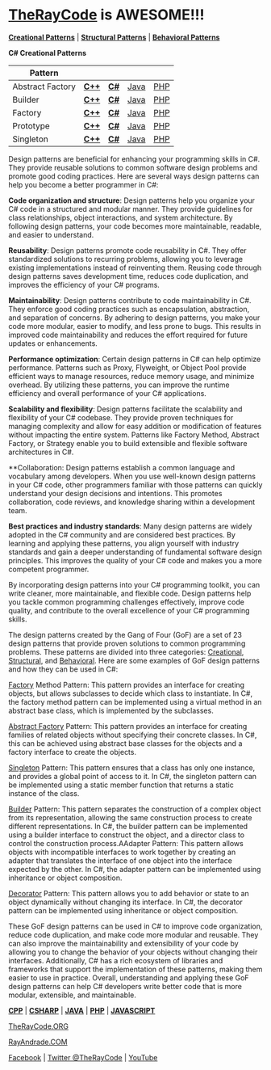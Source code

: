 # [TheRayCode](../../README.md) is AWESOME!!!

**[Creational Patterns](../README.md)** | **[Structural Patterns](../Structural/README.md)** | **[Behavioral Patterns](../Behavioral/README.md)**

**C# Creational Patterns**

|Pattern|   |   |   |   |
|---|---|---|---|---|
| Abstract Factory | [**C++**](../CPP/Creational/AbstractFactory/README.md) | [**C#**](../Csharp/Creational/AbstractFactory/README.md) | [Java](../Java/Creational/AbstractFactory/README.md) | [PHP](./PHP/Creational/AbstractFactory/README.md) |
| Builder| [**C++**](../CPP/Creational/Builder/README.md) | [**C#**](../Csharp/Creational/Builder/README.md) | [Java](../Java/Creational/Builder/README.md) | [PHP](../PHP/Creational/Builder/README.md) |
| Factory | [**C++**](../CPP/Creational/Factory/README.md) | [**C#**](../Csharp/Creational/Factory/README.md) | [Java](../Java/Creational/Factory/README.md) | [PHP](../PHP/Creational/Factory/README.md) |
| Prototype | [**C++**](.../CPP/Creational/Prototype/README.md) | [**C#**](../Csharp/Creational/Prototype/README.md) | [Java](../Java/Creational/Prototype/README.md) | [PHP](../PHP/Creational/Prototype/README.md) |
| Singleton | [**C++**](../CPP/Creational/Singleton/README.md) | [**C#**](../Csharp/Creational/Singleton/README.md) | [Java](../Java/Creational/Singleton/README.md) | [PHP](../PHP/Creational/Singleton/README.md) |

Design patterns are beneficial for enhancing your programming skills in C#. They provide reusable solutions to common software design problems and promote good coding practices. Here are several ways design patterns can help you become a better programmer in C#:

**Code organization and structure**: Design patterns help you organize your C# code in a structured and modular manner. They provide guidelines for class relationships, object interactions, and system architecture. By following design patterns, your code becomes more maintainable, readable, and easier to understand.

**Reusability**: Design patterns promote code reusability in C#. They offer standardized solutions to recurring problems, allowing you to leverage existing implementations instead of reinventing them. Reusing code through design patterns saves development time, reduces code duplication, and improves the efficiency of your C# programs.

**Maintainability**: Design patterns contribute to code maintainability in C#. They enforce good coding practices such as encapsulation, abstraction, and separation of concerns. By adhering to design patterns, you make your code more modular, easier to modify, and less prone to bugs. This results in improved code maintainability and reduces the effort required for future updates or enhancements.

**Performance optimization**: Certain design patterns in C# can help optimize performance. Patterns such as Proxy, Flyweight, or Object Pool provide efficient ways to manage resources, reduce memory usage, and minimize overhead. By utilizing these patterns, you can improve the runtime efficiency and overall performance of your C# applications.

**Scalability and flexibility**: Design patterns facilitate the scalability and flexibility of your C# codebase. They provide proven techniques for managing complexity and allow for easy addition or modification of features without impacting the entire system. Patterns like Factory Method, Abstract Factory, or Strategy enable you to build extensible and flexible software architectures in C#.

**Collaboration: Design patterns establish a common language and vocabulary among developers. When you use well-known design patterns in your C# code, other programmers familiar with those patterns can quickly understand your design decisions and intentions. This promotes collaboration, code reviews, and knowledge sharing within a development team.

**Best practices and industry standards**: Many design patterns are widely adopted in the C# community and are considered best practices. By learning and applying these patterns, you align yourself with industry standards and gain a deeper understanding of fundamental software design principles. This improves the quality of your C# code and makes you a more competent programmer.

By incorporating design patterns into your C# programming toolkit, you can write cleaner, more maintainable, and flexible code. Design patterns help you tackle common programming challenges effectively, improve code quality, and contribute to the overall excellence of your C# programming skills.

The design patterns created by the Gang of Four (GoF) are a set of 23 design patterns that provide proven solutions to common programming problems. These patterns are divided into three categories: [Creational](./Creational/README.md), [Structural](./Structural/README.md), and [Behavioral](./Behavioral/README.md). Here are some examples of GoF design patterns and how they can be used in C#:

[Factory](./Creational/Factory/README.md) Method Pattern: This pattern provides an interface for creating objects, but allows subclasses to decide which class to instantiate. In C#, the factory method pattern can be implemented using a virtual method in an abstract base class, which is implemented by the subclasses.

[Abstract Factory](./Creational/AbstractFactory/README.md) Pattern: This pattern provides an interface for creating families of related objects without specifying their concrete classes. In C#, this can be achieved using abstract base classes for the objects and a factory interface to create the objects.

[Singleton](./Creational/Singleton/README.md) Pattern: This pattern ensures that a class has only one instance, and provides a global point of access to it. In C#, the singleton pattern can be implemented using a static member function that returns a static instance of the class.

[Builder](./Creational/Builder/README.md) Pattern: This pattern separates the construction of a complex object from its representation, allowing the same construction process to create different representations. In C#, the builder pattern can be implemented using a builder interface to construct the object, and a director class to control the construction process.AAdapter Pattern: This pattern allows objects with incompatible interfaces to work together by creating an adapter that translates the interface of one object into the interface expected by the other. In C#, the adapter pattern can be implemented using inheritance or object composition.

 [Decorator](./Creational/Decorator/README.md) Pattern: This pattern allows you to add behavior or state to an object dynamically without changing its interface. In C#, the decorator pattern can be implemented using inheritance or object composition.

These GoF design patterns can be used in C# to improve code organization, reduce code duplication, and make code more modular and reusable. They can also improve the maintainability and extensibility of your code by allowing you to change the behavior of your objects without changing their interfaces. Additionally, C# has a rich ecosystem of libraries and frameworks that support the implementation of these patterns, making them easier to use in practice. Overall, understanding and applying these GoF design patterns can help C# developers write better code that is more modular, extensible, and maintainable.

**[CPP](../CPP/README.md)** | **[CSHARP](../Csharp/README.md)** | **[JAVA](../Java/README.md)**  | **[PHP](../PHP/README.md)** | **[JAVASCRIPT](../JavaScript/README.md)** 

[TheRayCode.ORG](https://www.TheRayCode.ORG)

[RayAndrade.COM](https://www.RayAndrade.com)

[Facebook](https://www.facebook.com/TheRayCode/) | [Twitter @TheRayCode](https://www.twitter.com/TheRayCode/) | [YouTube](https://www.youtube.com/TheRayCode/)
